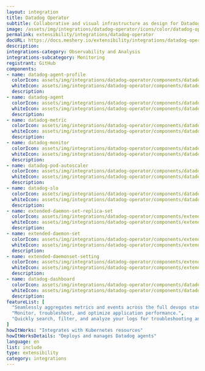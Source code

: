 ```yaml
---
layout: integration
title: Datadog Operator
subtitle: Collaborative and visual infrastructure as design for Datadog Operator
image: /assets/img/integrations/datadog-operator/icons/color/datadog-operator-color.svg
permalink: extensibility/integrations/datadog-operator
docURL: https://docs.meshery.io/extensibility/integrations/datadog-operator
description: 
integrations-category: Observability and Analysis
integrations-subcategory: Monitoring
registrant: GitHub
components: 
- name: datadog-agent-profile
  colorIcon: assets/img/integrations/datadog-operator/components/datadog-agent-profile/icons/color/datadog-agent-profile-color.svg
  whiteIcon: assets/img/integrations/datadog-operator/components/datadog-agent-profile/icons/white/datadog-agent-profile-white.svg
  description: 
- name: datadog-agent
  colorIcon: assets/img/integrations/datadog-operator/components/datadog-agent/icons/color/datadog-agent-color.svg
  whiteIcon: assets/img/integrations/datadog-operator/components/datadog-agent/icons/white/datadog-agent-white.svg
  description: 
- name: datadog-metric
  colorIcon: assets/img/integrations/datadog-operator/components/datadog-metric/icons/color/datadog-metric-color.svg
  whiteIcon: assets/img/integrations/datadog-operator/components/datadog-metric/icons/white/datadog-metric-white.svg
  description: 
- name: datadog-monitor
  colorIcon: assets/img/integrations/datadog-operator/components/datadog-monitor/icons/color/datadog-monitor-color.svg
  whiteIcon: assets/img/integrations/datadog-operator/components/datadog-monitor/icons/white/datadog-monitor-white.svg
  description: 
- name: datadog-pod-autoscaler
  colorIcon: assets/img/integrations/datadog-operator/components/datadog-pod-autoscaler/icons/color/datadog-pod-autoscaler-color.svg
  whiteIcon: assets/img/integrations/datadog-operator/components/datadog-pod-autoscaler/icons/white/datadog-pod-autoscaler-white.svg
  description: 
- name: datadog-slo
  colorIcon: assets/img/integrations/datadog-operator/components/datadog-slo/icons/color/datadog-slo-color.svg
  whiteIcon: assets/img/integrations/datadog-operator/components/datadog-slo/icons/white/datadog-slo-white.svg
  description: 
- name: extended-daemon-set-replica-set
  colorIcon: assets/img/integrations/datadog-operator/components/extended-daemon-set-replica-set/icons/color/extended-daemon-set-replica-set-color.svg
  whiteIcon: assets/img/integrations/datadog-operator/components/extended-daemon-set-replica-set/icons/white/extended-daemon-set-replica-set-white.svg
  description: 
- name: extended-daemon-set
  colorIcon: assets/img/integrations/datadog-operator/components/extended-daemon-set/icons/color/extended-daemon-set-color.svg
  whiteIcon: assets/img/integrations/datadog-operator/components/extended-daemon-set/icons/white/extended-daemon-set-white.svg
  description: 
- name: extended-daemonset-setting
  colorIcon: assets/img/integrations/datadog-operator/components/extended-daemonset-setting/icons/color/extended-daemonset-setting-color.svg
  whiteIcon: assets/img/integrations/datadog-operator/components/extended-daemonset-setting/icons/white/extended-daemonset-setting-white.svg
  description: 
- name: datadog-dashboard
  colorIcon: assets/img/integrations/datadog-operator/components/datadog-dashboard/icons/color/datadog-dashboard-color.svg
  whiteIcon: assets/img/integrations/datadog-operator/components/datadog-dashboard/icons/white/datadog-dashboard-white.svg
  description: 
featureList: [
  "Seamlessly aggregates metrics and events across the full devops stack.",
  "Monitor, troubleshoot, and optimize application performance.",
  "Quickly search, filter, and analyze your logs for troubleshooting and open-ended exploration of your data."
]
howItWorks: "Integrates with Kubernetes resources"
howItWorksDetails: "Deploys and manages Datadog agents"
language: en
list: include
type: extensibility
category: integrations
---
```


